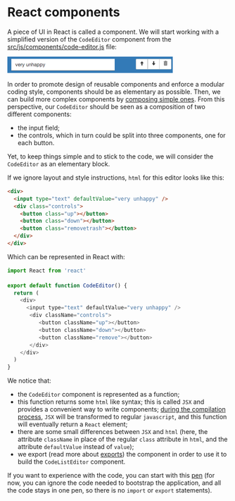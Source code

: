 # React components

A piece of UI in React is called a component. We will start working with a simplified version of the `CodeEditor` component from the [src/js/components/code-editor.js](https://github.com/InseeFr/Pogues/blob/master/src/js/components/code-editor.js) file:

![code editor component](../img/code-editor.png)

In order to promote design of reusable components and enforce a modular coding style, components should be as elementary as possible. Then, we can build more complex components by [composing simple ones](./combining-components.md). From this perspective, our `CodeEditor` should be seen as a composition of two different components:
- the input field;
- the controls, which in turn could be split into three components, one for each button.

Yet, to keep things simple and to stick to the code, we will consider the `CodeEditor` as an elementary block.

If we ignore layout and style instructions, `html` for this editor looks like this:

```html
<div>
  <input type="text" defaultValue="very unhappy" />
  <div class="controls">
    <button class="up"></button>
    <button class="down"></button>
    <button class="removetrash"></button>
  </div>
</div>
```

Which can be represented in React with:

```javascript
import React from 'react'

export default function CodeEditor() {
  return (
    <div>
      <input type="text" defaultValue="very unhappy" />
       <div className="controls">
          <button className="up"></button>
          <button className="down"></button>
          <button className="remove"></button>
       </div>
    </div>
  )
}
```

We notice that:
- the `CodeEditor` component is represented as a function;
- this function returns some `html` like syntax; this is called `JSX` and provides a convenient way to write components; [during the compilation process](/doc/implementation-details/build-process.md), `JSX` will be transformed to regular `javascript`, and this function will eventually return a `React` element;
- there are some small differences between `JSX` and `html` (here, the attribute `className` in place of the regular `class` attribute in `html`, and the attribute `defaultValue` instead of `value`);
- we export (read more about [exports](/doc/implementation-details/javascript.md#export-and-import)) the component in order to use it to build the `CodeListEditor` component.

If you want to experience with the code, you can start with this [pen](http://codepen.io/BoogalooJB/pen/PWJOEP) (for now, you can ignore the code needed to bootstrap the application, and all the code stays in one pen, so there is no `import` or `export` statements).

<!-- Add script to embed codepens -->
<script async src="https://production-assets.codepen.io/assets/embed/ei.js"></script>
<p
  data-height="434"
  data-theme-id="dark"
  data-slug-hash="PWJOEP"
  data-default-tab="js,result"
  data-user="BoogalooJB"
  data-embed-version="2"
  data-pen-title="React and Redux within Pogues"
  class="codepen" />


<!-- pen content
//bootstrap the application (you can ignore this for now)
ReactDOM.render(
  <CodeEditor />,
  document.getElementById('base')
);


function CodeEditor() {
  return (
    <div>
      <input
         type="text"
         value="very unhappy" />
       <div className="controls">
          <button className="up" />
          <button className="down" />
          <button className="remove" />
       </div>
    </div>
  )
}
-->